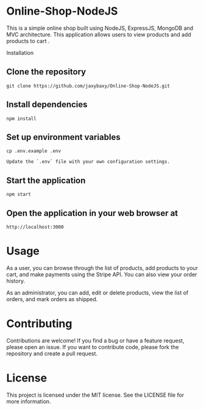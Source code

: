 # Online-Shop-NodeJS
This is a simple online shop built using NodeJS, ExpressJS, MongoDB and MVC architecture. This application allows users to view products and  add products to cart .

Installation

## Clone the repository


```
git clone https://github.com/jaxybaxy/Online-Shop-NodeJS.git
```
## Install dependencies

```
npm install
```
## Set up environment variables
```
cp .env.example .env

Update the `.env` file with your own configuration settings.
```
## Start the application
```
npm start
```
## Open the application in your web browser at
```
http://localhost:3000
```

# Usage
As a user, you can browse through the list of products, add products to your cart, and make payments using the Stripe API. You can also view your order history.

As an administrator, you can add, edit or delete products, view the list of orders, and mark orders as shipped.

# Contributing
Contributions are welcome! If you find a bug or have a feature request, please open an issue. If you want to contribute code, please fork the repository and create a pull request.

# License
This project is licensed under the MIT license. See the LICENSE file for more information.
